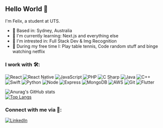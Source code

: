 ## Hello World 👋
I'm Felix, a student at UTS.
- 🦘 Based in: Sydney, Australia
- 🌱 I'm currently learning: Next.js and everything else
- 🧠 I'm intrested in: Full Stack Dev & Img Recognition
- 🏓 During my free time I: Play table tennis, Code random stuff and binge watching netflix

### I work with 🛠️:
<p>
  <img alt="React" src="https://img.shields.io/badge/React-61DAFB?logo=react&logoColor=white&style=for-the-badge" />
  <img alt="React Native" src="https://img.shields.io/badge/React Native-61DAFB?logo=react&logoColor=white&style=for-the-badge" />
  <img alt="JavaScript" src="https://img.shields.io/badge/JavaScript-F7DF1E?logo=javascript&logoColor=white&style=for-the-badge" />
  <img alt="PHP" src="https://img.shields.io/badge/PHP-777BB4?logo=php&logoColor=white&style=for-the-badge" />
  <img alt="C Sharp" src="https://img.shields.io/badge/C%23-239120?logo=c-sharp&logoColor=white&style=for-the-badge" />
  <img alt="Java" src="https://img.shields.io/badge/Java-007396?logo=java&logoColor=white&style=for-the-badge" />
  <img alt="C++" src="https://img.shields.io/badge/C++-00599C?logo=c%2B%2B&logoColor=white&style=for-the-badge" />
  <img alt="Swift" src="https://img.shields.io/badge/Swift-FA7343?logo=swift&logoColor=white&style=for-the-badge" />
  <img alt="Python" src="https://img.shields.io/badge/Python-3776AB?logo=python&logoColor=white&style=for-the-badge" />
  <img alt="Node" src="https://img.shields.io/badge/Node.js-339933?logo=node.js&logoColor=white&style=for-the-badge" />
  <img alt="Express" src="https://img.shields.io/badge/Express.js-000000?logo=express&logoColor=white&style=for-the-badge" />
  <img alt="MongoDB" src="https://img.shields.io/badge/MongoDB-47A248?logo=mongodb&logoColor=white&style=for-the-badge" />
  <img alt="AWS" src="https://img.shields.io/badge/AWS-232F3E?logo=amazon-aws&logoColor=white&style=for-the-badge" />
  <img alt="Git" src="https://img.shields.io/badge/Git-F05032?logo=git&logoColor=white&style=for-the-badge" />
  <img alt="Flutter" src="https://img.shields.io/badge/Flutter-2AAFED?logo=flutter&logoColor=white&style=for-the-badge" />
</p>

[style]: for-the-badge
![Anurag's GitHub stats](https://github-readme-stats.vercel.app/api?username=felixhal&count_private=true)
<br />
[![Top Langs](https://github-readme-stats.vercel.app/api/top-langs/?username=felixhal&langs_count=5&theme)](https://github.com/anuraghazra/github-readme-stats)

### Connect with me via 📲:

[<img alt="LinkedIn" src="https://img.shields.io/badge/Felix-0A66C2?logo=linkedin&logoColor=white&style=for-the-badge" />](https://www.linkedin.com/in/felix-ehalim/)
